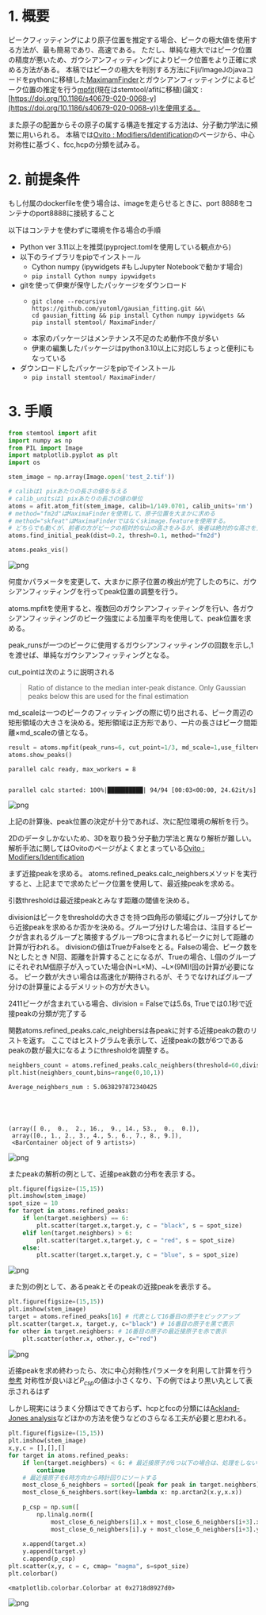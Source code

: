 # 1. 概要

ピークフィッティングにより原子位置を推定する場合、ピークの極大値を使用する方法が、最も簡易であり、高速である。
ただし、単純な極大ではピーク位置の精度が悪いため、ガウシアンフィッティングによりピーク位置をより正確に求める方法がある。
本稿ではピークの極大を判別する方法にFiji/ImageJのjavaコードをpythonに移植した[MaximamFinder](https://github.com/dwaithe/MaximaFinder)とガウシアンフィッティングによるピーク位置の推定を行う[mpfit](https://github.com/yutoml/stemtool)(現在はstemtool/afitに移植)(論文 : [https://doi.org/10.1186/s40679-020-0068-y](https://doi.org/10.1186/s40679-020-0068-y))を使用する。

また原子の配置からその原子の属する構造を推定する方法は、分子動力学法に頻繁に用いられる。
本稿では[Ovito : Modifiers/Identification](https://www.ovito.org/manual_testing/reference/pipelines/modifiers/index.html#:~:text=Structure%20identification)のページから、中心対称性に基づく、fcc,hcpの分類を試みる。

# 2. 前提条件

もし付属のdockerfileを使う場合は、imageを走らせるときに、port 8888をコンテナのport8888に接続すること

以下はコンテナを使わずに環境を作る場合の手順

* Python ver 3.11以上を推奨(pyproject.tomlを使用している観点から)
* 以下のライブラリをpipでインストール
  * Cython numpy (ipywidgets #もしJupyter Notebookで動かす場合)
  * `pip install Cython numpy ipywidgets`
* gitを使って伊東が保守したパッケージをダウンロード
  * ```
    git clone --recursive https://github.com/yutoml/gausian_fitting.git &&\
    cd gausian_fitting && pip install Cython numpy ipywidgets && pip install stemtool/ MaximaFinder/
    ```
  * 本家のパッケージはメンテナンス不足のため動作不良が多い
  * 伊東の編集したパッケージはpython3.10以上に対応しちょっと便利にもなっている
* ダウンロードしたパッケージをpipでインストール
  * `pip install stemtool/ MaximaFinder/`

# 3. 手順

```python
from stemtool import afit
import numpy as np
from PIL import Image
import matplotlib.pyplot as plt
import os
```

```python
stem_image = np.array(Image.open('test_2.tif'))

# calibは1 pixあたりの長さの値を与える
# calib_unitsは1 pixあたりの長さの値の単位
atoms = afit.atom_fit(stem_image, calib=1/149.0701, calib_units='nm')
# method="fm2d"はMaximaFinderを使用して、原子位置を大まかに求める
# method="skfeat"はMaximaFinderではなくskimage.featureを使用する。
# どちらでも動くが、前者の方がピークの相対的な山の高さをみるが、後者は絶対的な高さを見る。(バッググラウンドの影響を受ける)
atoms.find_initial_peak(dist=0.2, thresh=0.1, method="fm2d")

atoms.peaks_vis()
```

![png](output_2_0.png)

何度かパラメータを変更して、大まかに原子位置の検出が完了したのちに、ガウシアンフィッティングを行ってpeak位置の調整を行う。

atoms.mpfitを使用すると、複数回のガウシアンフィッティングを行い、各ガウシアンフィッティングのピーク強度による加重平均を使用して、peak位置を求める。

peak_runsが一つのピークに使用するガウシアンフィッティングの回数を示し,1を渡せば、単純なガウシアンフィッティングとなる。

cut_pointは次のように説明される

>Ratio of distance to the median inter-peak distance. Only Gaussian peaks below this are used for the final estimation

md_scaleは一つのピークのフィッティングの際に切り出される、ピーク周辺の矩形領域の大きさを決める。矩形領域は正方形であり、一片の長さはピーク間距離×md_scaleの値となる。

```python
result = atoms.mpfit(peak_runs=6, cut_point=1/3, md_scale=1,use_filtered=True)
atoms.show_peaks()
```

    parallel calc ready, max_workers = 8


    parallel calc started: 100%|██████████| 94/94 [00:03<00:00, 24.62it/s]

![png](output_4_2.png)

上記の計算後、peak位置の決定が十分であれば、次に配位環境の解析を行う。

2Dのデータしかないため、3Dを取り扱う分子動力学法と異なり解析が難しい。
解析手法に関してはOvitoのページがよくまとまっている[Ovito : Modifiers/Identification](https://www.ovito.org/manual_testing/reference/pipelines/modifiers/index.html#:~:text=Structure%20identification)

まず近接peakを求める。
atoms.refined_peaks.calc_neighbersメソッドを実行すると、上記までで求めたピーク位置を使用して、最近接peakを求める。

引数thresholdは最近接peakとみなす距離の閾値を決める。

divisionはピークをthresholdの大きさを持つ四角形の領域にグループ分けしてから近接peakを求めるか否かを決める。グループ分けした場合は、注目するピークが含まれるグループと隣接するグループ8つに含まれるピークに対して距離の計算が行われる。
divisionの値はTrueかFalseをとる。Falseの場合、ピーク数をNとしたとき N!回、距離を計算することになるが、Trueの場合、L個のグループにそれぞれM個原子が入っていた場合(N=L×M)、~L×(9M)!回の計算が必要になる。
ピーク数が大きい場合は高速化が期待されるが、そうでなければグループ分けの計算量によるデメリットの方が大きい。

2411ピークが含まれている場合、division = Falseでは5.6s, Trueでは0.1秒で近接peakの分類が完了する

関数atoms.refined_peaks.calc_neighbersは各peakに対する近接peakの数のリストを返す。
ここではヒストグラムを表示して、近接peakの数が6つであるpeakの数が最大になるようにthresholdを調整する。

```python
neighbers_count = atoms.refined_peaks.calc_neighbers(threshold=60,division=True) # 50 pix以内のピークを最近接原子とみなして計算。
plt.hist(neighbers_count,bins=range(0,10,1))
```

    Average_neighbers_num : 5.0638297872340425





    (array([ 0.,  0.,  2., 16.,  9., 14., 53.,  0.,  0.]),
     array([0., 1., 2., 3., 4., 5., 6., 7., 8., 9.]),
     <BarContainer object of 9 artists>)

![png](output_6_2.png)

またpeakの解析の例として、近接peak数の分布を表示する。

```python
plt.figure(figsize=(15,15))
plt.imshow(stem_image)
spot_size = 10
for target in atoms.refined_peaks:
    if len(target.neighbers) == 6:
        plt.scatter(target.x,target.y, c = "black", s = spot_size)
    elif len(target.neighbers) > 6:
        plt.scatter(target.x,target.y, c = "red", s = spot_size)
    else:
        plt.scatter(target.x,target.y, c = "blue", s = spot_size)
```

![png](output_8_0.png)

また別の例として、あるpeakとそのpeakの近接peakを表示する。

```python
plt.figure(figsize=(15,15))
plt.imshow(stem_image)
target = atoms.refined_peaks[16] # 代表として16番目の原子をピックアップ
plt.scatter(target.x, target.y, c="black") # 16番目の原子を黒で表示
for other in target.neighbers: # 16番目の原子の最近接原子を赤で表示
    plt.scatter(other.x, other.y, c="red")
```

![png](output_10_0.png)

近接peakを求め終わったら、次に中心対称性パラメータを利用して計算を行う[参考](https://www.ovito.org/docs/current/reference/pipelines/modifiers/centrosymmetry.html)
対称性が良いほど$P_{csp}$の値は小さくなり、下の例ではより黒い丸として表示されるはず

しかし現実にはうまく分類はできておらず、hcpとfccの分類には[Ackland-Jones analysis](https://www.ovito.org/manual_testing/reference/pipelines/modifiers/bond_angle_analysis.html)などほかの方法を使うなどのさらなる工夫が必要と思われる。

```python
plt.figure(figsize=(15,15))
plt.imshow(stem_image)
x,y,c = [],[],[]
for target in atoms.refined_peaks:
    if len(target.neighbers) < 6: # 最近接原子が6つ以下の場合は、処理をしない
        continue
    # 最近接原子を6時方向から時計回りにソートする
    most_close_6_neighbers = sorted([peak for peak in target.neighbers], key= lambda x: target.get_distance(x))[:6]
    most_close_6_neighbers.sort(key=lambda x: np.arctan2(x.y,x.x))
    
    p_csp = np.sum([
        np.linalg.norm([
            most_close_6_neighbers[i].x + most_close_6_neighbers[i+3].x - 2*target.x,
            most_close_6_neighbers[i].y + most_close_6_neighbers[i+3].y - 2*target.y]) for i in range(3)])
    
    x.append(target.x)
    y.append(target.y)
    c.append(p_csp)
plt.scatter(x,y, c = c, cmap= "magma", s=spot_size)
plt.colorbar()
```

    <matplotlib.colorbar.Colorbar at 0x2718d8927d0>

![png](output_12_1.png)
